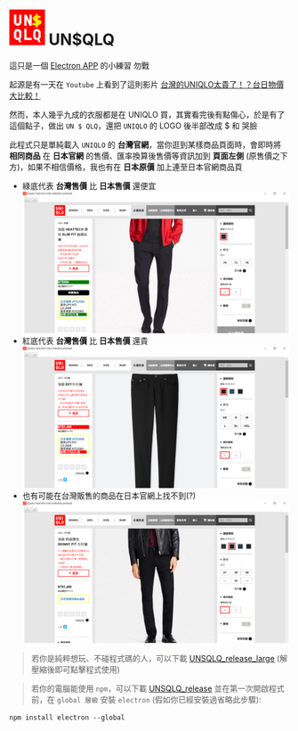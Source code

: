 # ![UNSQLQ](/assets/icons/png/64x64.png) UN$QLQ

這只是一個 [Electron APP](http://electron.atom.io/) 的小練習 勿戰

起源是有一天在 `Youtube` 上看到了這則影片 [台灣的UNIQLO太貴了！？台日物價大比較！](https://www.youtube.com/watch?v=23GKFZeFPTo)

然而，本人幾乎九成的衣服都是在 UNIQLO 買，其實看完後有點傷心，於是有了這個點子，做出 `UN $ QLQ`，還把 `UNIQLO` 的 LOGO 後半部改成 $ 和 哭臉

此程式只是單純載入 `UNIQLO` 的 **台灣官網**，當你逛到某樣商品頁面時，會即時將 **相同商品** 在 **日本官網** 的售價、匯率換算後售價等資訊加到 **頁面左側** (原售價之下方)，如果不相信價格，我也有在 **日本原價** 加上連至日本官網商品頁

- 綠底代表 **台灣售價** 比 **日本售價** 還便宜
![cheap](/demo/cheap.PNG)
- 紅底代表 **台灣售價** 比 **日本售價** 還貴
![expensive](/demo/expensive.PNG)
- 也有可能在台灣販售的商品在日本官網上找不到(?)
![none](/demo/none.PNG)

> 若你是純粹想玩、不碰程式碼的人，可以下載 [UNSQLQ_release_large](https://app.box.com/s/97ie767vjxk5q01yyk8vn7unp65179ks) (解壓縮後即可點擊程式使用)

> 若你的電腦能使用 `npm`，可以下載 [UNSQLQ_release](https://app.box.com/s/ckzjirv1j8y0od482kr9ehyqjns10crb) 
並在第一次開啟程式前，在 `global 層級` 安裝 `electron` (假如你已經安裝過省略此步驟):

```
npm install electron --global
```